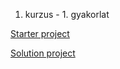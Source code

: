 1. kurzus - 1. gyakorlat

[Starter project](assets/courses/course1/lab1/starter.zip)

[Solution project](assets/courses/course1/lab1/solution.zip)
